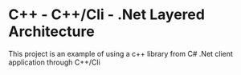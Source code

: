 # C++ - C++/Cli - .Net Layered Architecture 

This project is an example of using a c++ library from C# .Net client application through C++/Cli 